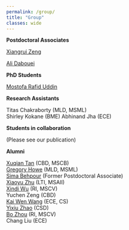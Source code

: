 ```yaml
---
permalink: /group/
title: "Group"
classes: wide
---
```


**Postdoctoral Associates**

[Xiangrui Zeng](https://scholar.google.com/citations?user=8gQLySoAAAAJ&view_op=list_works&sortby=pubdate)

[Ali Dabouei](https://alldbi.github.io)

**PhD Students**

[Mostofa Rafid Uddin](https://duranrafid.github.io)

**Research Assistants**

Titas Chakraborty (MLD, MSML)  
Shirley Kokane (BME)
Abhinand Jha (ECE)

**Students in collaboration**

(Please see our publication)

**Alumni**

[Xuqian Tan](https://www.linkedin.com/in/xuqian-tan-554a62119/) (CBD, MSCB)  
[Gregory Howe](https://www.linkedin.com/in/gregory-howe-189506178) (MLD, MSML)  
[Sima Behpour](https://www.linkedin.com/in/sima-behpour-95037713b) (Former Postdoctoral Associate)  
[Xiaoyu Zhu](https://www.linkedin.com/in/xiaoyuzhu3/) (LTI, MSAII)  
[Xindi Wu](https://www.linkedin.com/in/xindi-cindy-wu-3ba243111) (RI, MSCV)  
Yuchen Zeng (CBD)  
[Kai Wen Wang](https://kaiwenw.github.io/) (ECE, CS)  
[Yixiu Zhao](https://www.linkedin.com/in/yixiu-zhao-a00498128/) (CSD)  
[Bo Zhou](https://www.linkedin.com/in/bo-zhou-514177ab/) (RI, MSCV)  
Chang Liu (ECE)
